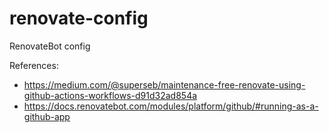 # renovate-config
RenovateBot config

References:
- https://medium.com/@superseb/maintenance-free-renovate-using-github-actions-workflows-d91d32ad854a
- https://docs.renovatebot.com/modules/platform/github/#running-as-a-github-app
